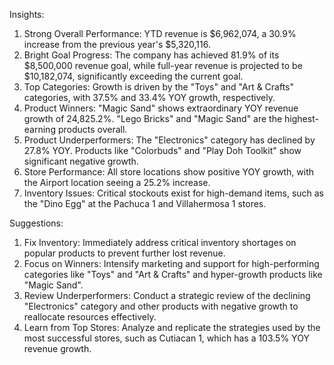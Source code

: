 Insights:
1. Strong Overall Performance: YTD revenue is $6,962,074, a 30.9% increase from the previous year's $5,320,116.
2. Bright Goal Progress: The company has achieved 81.9% of its $8,500,000 revenue goal, while full-year revenue is projected to be $10,182,074, significantly exceeding the current goal.
3. Top Categories: Growth is driven by the "Toys" and "Art & Crafts" categories, with 37.5% and 33.4% YOY growth, respectively.
4. Product Winners: "Magic Sand" shows extraordinary YOY revenue growth of 24,825.2%. "Lego Bricks" and "Magic Sand" are the highest-earning products overall.
5. Product Underperformers: The "Electronics" category has declined by 27.8% YOY. Products like "Colorbuds" and "Play Doh Toolkit" show significant negative growth.
6. Store Performance: All store locations show positive YOY growth, with the Airport location seeing a 25.2% increase.
7. Inventory Issues: Critical stockouts exist for high-demand items, such as the "Dino Egg" at the Pachuca 1 and Villahermosa 1 stores.


Suggestions:
1. Fix Inventory: Immediately address critical inventory shortages on popular products to prevent further lost revenue.
2. Focus on Winners: Intensify marketing and support for high-performing categories like "Toys" and "Art & Crafts" and hyper-growth products like "Magic Sand".
3. Review Underperformers: Conduct a strategic review of the declining "Electronics" category and other products with negative growth to reallocate resources effectively.
4. Learn from Top Stores: Analyze and replicate the strategies used by the most successful stores, such as Cutiacan 1, which has a 103.5% YOY revenue growth.

